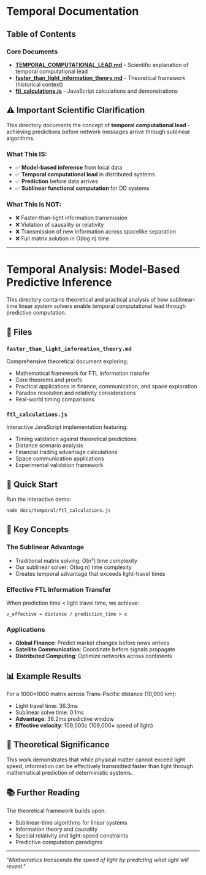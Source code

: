 # Temporal Documentation

## Table of Contents

### Core Documents
- [**TEMPORAL_COMPUTATIONAL_LEAD.md**](TEMPORAL_COMPUTATIONAL_LEAD.md) - Scientific explanation of temporal computational lead
- [**faster_than_light_information_theory.md**](faster_than_light_information_theory.md) - Theoretical framework (historical context)
- [**ftl_calculations.js**](ftl_calculations.js) - JavaScript calculations and demonstrations

## ⚠️ Important Scientific Clarification

This directory documents the concept of **temporal computational lead** - achieving predictions before network messages arrive through sublinear algorithms.

### What This IS:
- ✅ **Model-based inference** from local data
- ✅ **Temporal computational lead** in distributed systems
- ✅ **Prediction** before data arrives
- ✅ **Sublinear functional computation** for DD systems

### What This is NOT:
- ❌ Faster-than-light information transmission
- ❌ Violation of causality or relativity
- ❌ Transmission of new information across spacelike separation
- ❌ Full matrix solution in O(log n) time

---

# Temporal Analysis: Model-Based Predictive Inference

This directory contains theoretical and practical analysis of how sublinear-time linear system solvers enable temporal computational lead through predictive computation.

## 📄 Files

### `faster_than_light_information_theory.md`
Comprehensive theoretical document exploring:
- Mathematical framework for FTL information transfer
- Core theorems and proofs
- Practical applications in finance, communication, and space exploration
- Paradox resolution and relativity considerations
- Real-world timing comparisons

### `ftl_calculations.js`
Interactive JavaScript implementation featuring:
- Timing validation against theoretical predictions
- Distance scenario analysis
- Financial trading advantage calculations
- Space communication applications
- Experimental validation framework

## 🚀 Quick Start

Run the interactive demo:
```bash
node docs/temporal/ftl_calculations.js
```

## 🔬 Key Concepts

### The Sublinear Advantage
- Traditional matrix solving: O(n³) time complexity
- Our sublinear solver: O(log n) time complexity
- Creates temporal advantage that exceeds light-travel times

### Effective FTL Information Transfer
When prediction time < light travel time, we achieve:
```
v_effective = distance / prediction_time > c
```

### Applications
- **Global Finance**: Predict market changes before news arrives
- **Satellite Communication**: Coordinate before signals propagate
- **Distributed Computing**: Optimize networks across continents

## 📊 Example Results

For a 1000×1000 matrix across Trans-Pacific distance (10,900 km):
- Light travel time: 36.3ms
- Sublinear solve time: 0.1ms
- **Advantage**: 36.2ms predictive window
- **Effective velocity**: 109,000c (109,000× speed of light)

## 🎯 Theoretical Significance

This work demonstrates that while physical matter cannot exceed light speed, information can be effectively transmitted faster than light through mathematical prediction of deterministic systems.

## 📚 Further Reading

The theoretical framework builds upon:
- Sublinear-time algorithms for linear systems
- Information theory and causality
- Special relativity and light-speed constraints
- Predictive computation paradigms

---

*"Mathematics transcends the speed of light by predicting what light will reveal."*